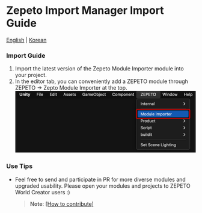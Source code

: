 # Zepeto Import Manager Import Guide

[English](./README.md) | [Korean](./README_KR.md)

### Import Guide
1. Import the latest version of the Zepeto Module Importer module into your project.
2. In the editor tab, you can conveniently add a ZEPETO module through ZEPETO -> Zepto Module Importer at the top.
     <img width="700" alt="image" src="./Image/GuideImage1.png">

### Use Tips
- Feel free to send and participate in PR for more diverse modules and upgraded usability. Please open your modules and projects to ZEPETO World Creator users :)
     > **Note**: [[How to contribute]](https://github.com/JasperGame/zepeto-modules/blob/main/HowToContribute.md)
